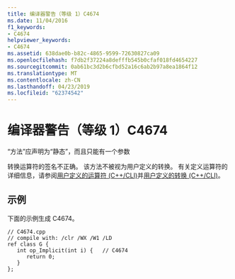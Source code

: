 ```yaml
---
title: 编译器警告（等级 1）C4674
ms.date: 11/04/2016
f1_keywords:
- C4674
helpviewer_keywords:
- C4674
ms.assetid: 638dae0b-b82c-4865-9599-72630827ca09
ms.openlocfilehash: f7db2f37224a8defffb545b0cfaf018fd4654227
ms.sourcegitcommit: 0ab61bc3d2b6cfbd52a16c6ab2b97a8ea1864f12
ms.translationtype: MT
ms.contentlocale: zh-CN
ms.lasthandoff: 04/23/2019
ms.locfileid: "62374542"
---
```

# <a name="compiler-warning-level-1-c4674"></a>编译器警告（等级 1）C4674

“方法”应声明为“静态”，而且只能有一个参数

转换运算符的签名不正确。 该方法不被视为用户定义的转换。 有关定义运算符的详细信息，请参阅[用户定义的运算符 (C++/CLI)](../../dotnet/user-defined-operators-cpp-cli.md)并[用户定义的转换 (C++/CLI)](../../dotnet/user-defined-conversions-cpp-cli.md)。

## <a name="example"></a>示例

下面的示例生成 C4674。

```
// C4674.cpp
// compile with: /clr /WX /W1 /LD
ref class G {
   int op_Implicit(int i) {   // C4674
      return 0;
   }
};
```
